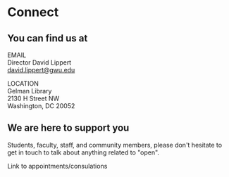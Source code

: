 # Connect

## You can find us at

EMAIL<br>
Director David Lippert<br>
david.lippert@gwu.edu

LOCATION<br>
Gelman Library<br>
2130 H Street NW<br>
Washington, DC 20052

## We are here to support you
Students, faculty, staff, and community members, please don't hesitate to get in touch to talk about anything related to "open".

Link to appointments/consulations
